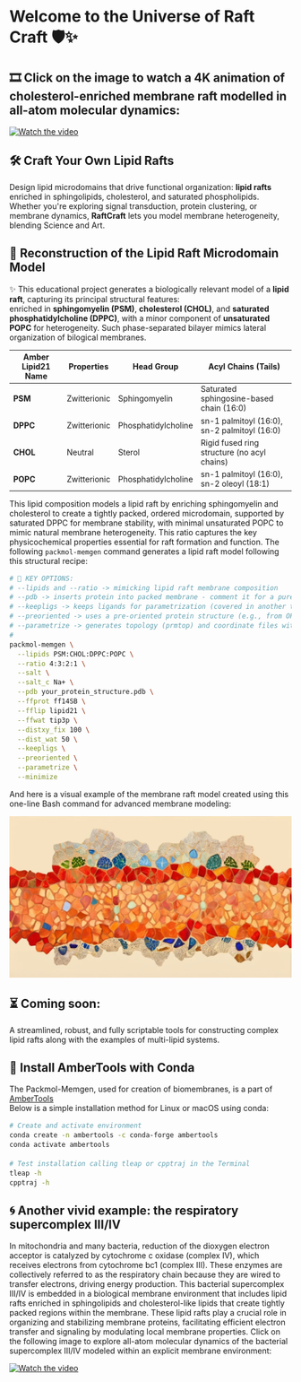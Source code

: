 # Welcome to the Universe of **Raft Craft** 🛡️✨

## 🎞️ Click on the image to watch a 4K animation of cholesterol-enriched membrane raft modelled in all-atom molecular dynamics:
[![Watch the video](https://img.youtube.com/vi/mr-7WZk0iPI/maxresdefault.jpg)](https://youtu.be/mr-7WZk0iPI)


## 🛠️ Craft Your Own Lipid Rafts 
Design lipid microdomains that drive functional organization: **lipid rafts** enriched in sphingolipids, cholesterol, and saturated phospholipids.  
Whether you're exploring signal transduction, protein clustering, or membrane dynamics, **RaftCraft** lets you model membrane heterogeneity, blending Science and Art.

## 💠 Reconstruction of the Lipid Raft Microdomain Model
✨ This educational project generates a biologically relevant model of a **lipid raft**, capturing its principal structural features:  
enriched in **sphingomyelin (PSM)**, **cholesterol (CHOL)**, and **saturated phosphatidylcholine (DPPC)**, with a minor component of **unsaturated POPC** for heterogeneity. Such phase-separated bilayer mimics lateral organization of bilogical membranes.

| Amber Lipid21 Name | Properties   | Head Group             | Acyl Chains (Tails)                              |
|--------------------|--------------|------------------------|--------------------------------------------------|
| **PSM**            | Zwitterionic | Sphingomyelin          | Saturated sphingosine-based chain (16:0)         |
| **DPPC**           | Zwitterionic | Phosphatidylcholine    | sn-1 palmitoyl (16:0), sn-2 palmitoyl (16:0)     |
| **CHOL**           | Neutral      | Sterol                 | Rigid fused ring structure (no acyl chains)      |
| **POPC**           | Zwitterionic | Phosphatidylcholine    | sn-1 palmitoyl (16:0), sn-2 oleoyl (18:1)        |

This lipid composition models a lipid raft by enriching sphingomyelin and cholesterol to create a tightly packed, ordered microdomain, supported by saturated DPPC for membrane stability, with minimal unsaturated POPC to mimic natural membrane heterogeneity. This ratio captures the key physicochemical properties essential for raft formation and function. The following `packmol-memgen` command generates a lipid raft model following this structural recipe:

```bash
# 🎉 KEY OPTIONS:
# --lipids and --ratio -> mimicking lipid raft membrane composition
# --pdb -> inserts protein into packed membrane - comment it for a pure membrane simulation
# --keepligs -> keeps ligands for parametrization (covered in another tutorial)
# --preoriented -> uses a pre-oriented protein structure (e.g., from OPM or PDBTM)
# --parametrize -> generates topology (prmtop) and coordinate files with AmberTools
#
packmol-memgen \
  --lipids PSM:CHOL:DPPC:POPC \
  --ratio 4:3:2:1 \
  --salt \
  --salt_c Na+ \
  --pdb your_protein_structure.pdb \
  --ffprot ff14SB \
  --fflip lipid21 \
  --ffwat tip3p \
  --distxy_fix 100 \
  --dist_wat 50 \
  --keepligs \
  --preoriented \
  --parametrize \
  --minimize
```

And here is a visual example of the membrane raft model created using this one-line Bash command for advanced membrane modeling:

<p align="center">
  <img src="https://github.com/TheVisualHub/VisualFactory/blob/a87c4993090276dbaac2919edf800a01e33a6f64/assets/raftcraft_logo1.png" alt="RaftCraft Preview">
</p>


## ⏳ Coming soon:
A streamlined, robust, and fully scriptable tools for constructing complex lipid rafts along with the examples of multi-lipid systems.  
  
## 🧬 Install AmberTools with Conda
  The Packmol-Memgen, used for creation of biomembranes, is a part of [AmberTools](https://ambermd.org/AmberTools.php)  
  Below is a simple installation method for Linux or macOS using conda: 

```bash
# Create and activate environment
conda create -n ambertools -c conda-forge ambertools
conda activate ambertools

# Test installation calling tleap or cpptraj in the Terminal
tleap -h
cpptraj -h
```

## 🌀 Another vivid example: the respiratory supercomplex III/IV
In mitochondria and many bacteria, reduction of the dioxygen electron acceptor is catalyzed by cytochrome c oxidase (complex IV), which receives electrons from cytochrome bc1 (complex III). These enzymes are collectively referred to as the respiratory chain because they are wired to transfer electrons, driving energy production. This bacterial supercomplex III/IV is embedded in a biological membrane environment that includes lipid rafts enriched in sphingolipids and cholesterol-like lipids that create tightly packed regions within the membrane. These lipid rafts play a crucial role in organizing and stabilizing membrane proteins, facilitating efficient electron transfer and signaling by modulating local membrane properties. Click on the following image to explore all-atom molecular dynamics of the bacterial supercomplex III/IV modeled within an explicit membrane environment:

[![Watch the video](https://img.youtube.com/vi/RfPajWKicWk/maxresdefault.jpg)](https://youtu.be/RfPajWKicWk)
